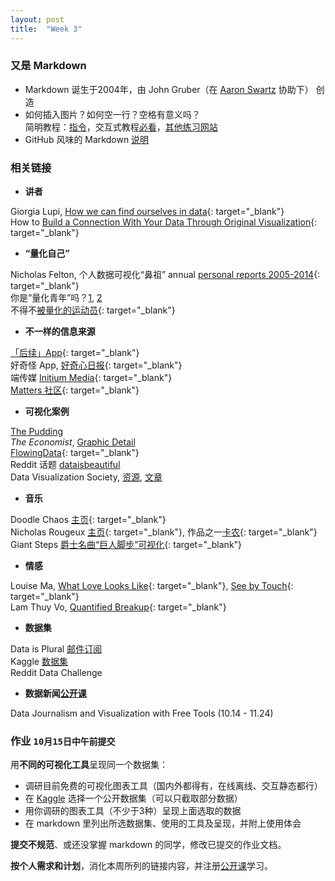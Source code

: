 ```yaml
---
layout: post
title:  "Week 3"
---
```


### 又是 Markdown
- Markdown 诞生于2004年，由 John Gruber（在 [Aaron Swartz][AZ] 协助下） 创造
- 如何插入图片？如何空一行？空格有意义吗？  
简明教程：[指令](https://commonmark.org/help/)，交互式教程[必看](https://commonmark.org/help/tutorial/)，[其他练习网站](https://daringfireball.net/projects/markdown/dingus)
- GitHub 风味的 Markdown [说明](https://github.github.com/gfm/)
  
### 相关链接

- **讲者**

Giorgia Lupi, [How we can find ourselves in data](https://www.ted.com/talks/giorgia_lupi_how_we_can_find_ourselves_in_data "TED: How we can find ourselves in data"){: target="_blank"}  
How to [Build a Connection With Your Data Through Original Visualization](https://dataviztoday.com/shownotes/28 "Dataviz Today: How to Build a Connection With Your Data Through Original Visualization"){: target="_blank"}

- **“量化自己”**

Nicholas Felton, 个人数据可视化“鼻祖” annual [personal reports 2005-2014](http://feltron.com/index.html){: target="_blank"}  
你是“量化青年”吗？[1](http://www.qdaily.com/articles/31671.html "好奇心日报"), [2](http://notch.qdaily.com/mobile/posts/4878.html)  
不得不[被量化的运动员](http://www.qdaily.com/articles/38283.html){: target="_blank"}

- **不一样的信息来源**

[「后续」App](https://www.weibo.com/p/1005056581210531 "「后续」微博"){: target="_blank"}  
好奇怪 App, [好奇心日报](http://www.qdaily.com/articles/64091.html){: target="_blank"}  
端传媒 [Initium Media](https://theinitium.com/){: target="_blank"}  
[Matters 社区](https://matters.news/){: target="_blank"}

- **可视化案例**

[The Pudding](https://pudding.cool/)  
*The Economist*, [Graphic Detail](https://www.economist.com/graphic-detail/)  
[FlowingData](http:www.flowingdata.com){: target="_blank"}  
Reddit 话题 [dataisbeautiful](https://www.reddit.com/r/dataisbeautiful/)  
Data Visualization Society, [资源](https://www.datavisualizationsociety.com/ "Data Visualization Society"), [文章](https://medium.com/nightingale "Medium articles")

- **音乐**

Doodle Chaos [主页](https://www.youtube.com/user/DoodleChaos/videos "Doodle Chaos"){: target="_blank"}  
Nicholas Rougeux [主页](https://www.youtube.com/channel/UCRQH9-hWxELNCv47z2O5nfg){: target="_blank"}, 作品之一[卡农](https://www.youtube.com/watch?v=DxkpN4PUOzA){: target="_blank"}  
Giant Steps [爵士名曲“巨人脚步”可视化](https://www.youtube.com/watch?v=rh6WTAHKYTc&list=WL&index=4&t=0s){: target="_blank"}

- **情感**

Louise Ma, [What Love Looks Like](https://vimeo.com/70813009 "What love looks like"){: target="_blank"}, [See by Touch](https://love.seebytouch.com/archive/filter-by/photo/tagged/love "Louise Ma, seebytouch.com"){: target="_blank"}  
Lam Thuy Vo, [Quantified Breakup](https://quantifiedbreakup.tumblr.com/page/2 "Quantified Breakup"){: target="_blank"}

- **数据集**

Data is Plural [邮件订阅](https://tinyletter.com/data-is-plural/archive)  
Kaggle [数据集](https://www.kaggle.com/datasets)  
Reddit Data Challenge
  
- **数据新闻[公开课](https://journalismcourses.org/DATA0819.html)**

Data Journalism and Visualization with Free Tools (10.14 - 11.24)

### 作业 `10月15日中午前提交`

用**不同的可视化工具**呈现同一个数据集：
- 调研目前免费的可视化图表工具（国内外都得有，在线离线、交互静态都行）
- 在 [Kaggle](https://www.kaggle.com/datasets) 选择一个公开数据集（可以只截取部分数据）
- 用你调研的图表工具（不少于3种）呈现上面选取的数据
- 在 markdown 里列出所选数据集、使用的工具及呈现，并附上使用体会
  
**提交不规范**、或还没掌握 markdown 的同学，修改已提交的作业文档。

**按个人需求和计划**，消化本周所列的链接内容，并注册[公开课](https://journalismcourses.org/DATA0819.html)学习。

[AZ]: https://movie.douban.com/subject/25785114/ "The Internet's Own Boy"
